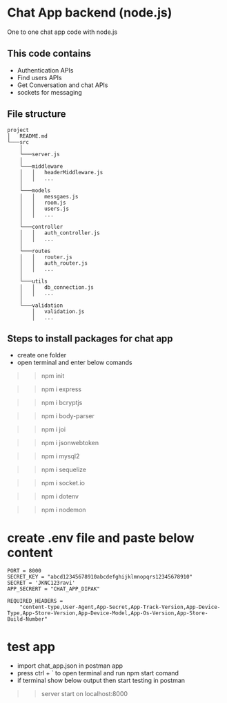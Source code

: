 # Chat App backend (node.js)

One to one chat app code with node.js

## This code contains
- Authentication APIs
- Find users APIs
- Get Conversation and chat APIs
- sockets for messaging

## File structure

```
project
│   README.md    
└───src
    │
    └───server.js
    │
    └───middleware
    │   │   headerMiddleware.js
    │   │   ...
    │
    └───models
    │   │   messgaes.js
    │   │   room.js
    │   │   users.js
    │   │   ...
    │
    └───controller
    │   │   auth_controller.js
    │   │   ...
    │
    └───routes
    │   │   router.js
    │   │   auth_router.js
    │   │   ...
    │
    └───utils
    │   │   db_connection.js
    │   │   ...
    │
    └───validation
        │   validation.js
        │   ...
```

## Steps to install packages for chat app 
- create one folder
- open terminal and enter below comands
>> npm init

>> npm i express

>> npm i bcryptjs

>> npm i body-parser

>> npm i joi

>> npm i jsonwebtoken

>> npm i mysql2

>> npm i sequelize

>> npm i socket.io

>> npm i dotenv

>> npm i nodemon


# create .env file and paste below content
```
PORT = 8000
SECRET_KEY = "abcd12345678910abcdefghijklmnopqrs12345678910"
SECRET = 'JKNC123ravi'
APP_SECRERT = "CHAT_APP_DIPAK"

REQUIRED_HEADERS =
    "content-type,User-Agent,App-Secret,App-Track-Version,App-Device-Type,App-Store-Version,App-Device-Model,App-Os-Version,App-Store-Build-Number"
```

# test app
- import chat_app.json in postman app 
- press ctrl + ` to open terminal and run npm start comand 
- if terminal show below output then start testing in postman

>> server start on localhost:8000